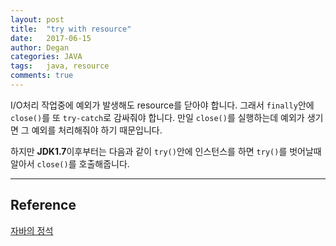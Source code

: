 ```yaml
---
layout: post
title:  "try with resource"
date:   2017-06-15
author: Degan
categories: JAVA
tags:	java, resource
comments: true
---
```


I/O처리 작업중에 예외가 발생해도 resource를 닫아야 합니다. 그래서 `finally`안에 `close()`를 또 `try-catch`로 감싸줘야 합니다. 만일 `close()`를 실행하는데 예외가 생기면 그 예외를 처리해줘야 하기 때문입니다. 

하지만 **JDK1.7**이후부터는 다음과 같이 `try()`안에 인스턴스를 하면 `try()`를 벗어날때  알아서 `close()`를 호출해줍니다. 

<script src="https://gist.github.com/degan85/f7d535a87dad659b74c623207a3ee684.js"></script>

---

## Reference
[자바의 정석](http://www.kyobobook.co.kr/product/detailViewKor.laf?ejkGb=KOR&barcode=9788994492032)


